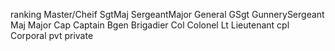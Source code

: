 ranking 
    Master/Cheif
    SgtMaj SergeantMajor
    General
    GSgt GunnerySergeant
        Maj Major
        Cap Captain
    Bgen Brigadier
    Col Colonel
    Lt Lieutenant
    cpl Corporal
    pvt private

